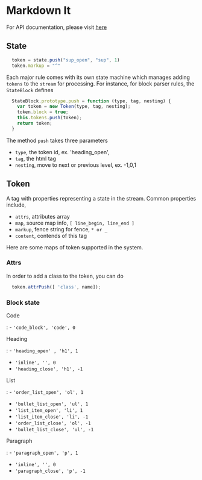 # Markdown It

For API documentation, please visit [here](https://markdown-it.github.io/markdown-it)

## State

```javascript
  token = state.push("sup_open", "sup", 1)
  token.markup = "^"
```

Each major rule comes with its own state machine which manages adding `tokens` to the `stream` for processing. For instance, for block parser rules, the `StateBlock` defines 

```javascript
  StateBlock.prototype.push = function (type, tag, nesting) {
    var token = new Token(type, tag, nesting);
    token.block = true;
    this.tokens.push(token);
    return token;
  }
```

The method `push` takes three parameters

- `type`, the token id, ex. 'heading_open',
- `tag`, the html tag
- `nesting`, move to next or previous level, ex. -1,0,1

## Token

A tag with properties representing a state in the stream. Common properties include,

- `attrs`, attributes array
 - `map`, source map info, `[ line_begin, line_end ]` 
 - `markup`, fence string for fence, `* or _`
 - `content`, contends of this tag

Here are some maps of token supported in the system.

### Attrs

In order to add a class to the token, you can do 

```javascript
  token.attrPush([ 'class', name]);
```

### Block state

Code

: - `'code_block', 'code', 0` 

Heading

: - `'heading_open' , 'h1', 1`
  - `'inline', '', 0`
  - `'heading_close', 'h1', -1`

List

: - `'order_list_open', 'ol', 1`
  - `'bullet_list_open', 'ul', 1`
  - `'list_item_open', 'li', 1`
  - `'list_item_close', 'li', -1`
  - `'order_list_close', 'ol', -1`
  - `'bullet_list_close', 'ul', -1`

Paragraph

: - `'paragraph_open', 'p', 1`
  - `'inline', '', 0`
  - `'paragraph_close', 'p', -1`





